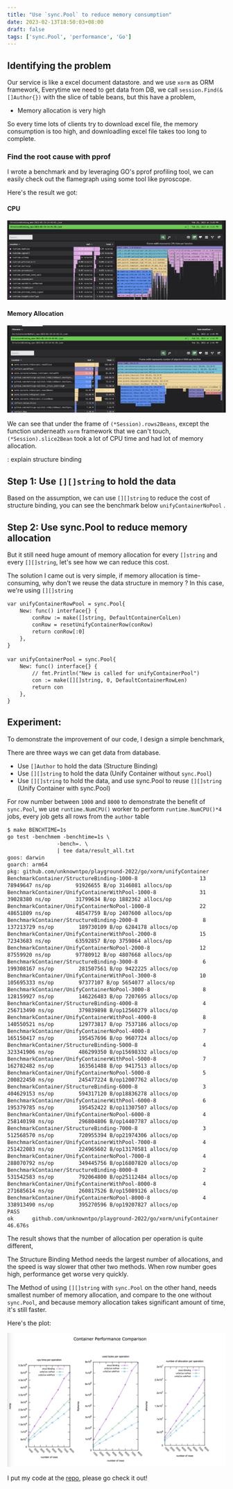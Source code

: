 ```yaml
---
title: "Use `sync.Pool` to reduce memory consumption"
date: 2023-02-13T18:50:03+08:00
draft: false
tags: ['sync.Pool', 'performance', 'Go']
---
```


## Identifying the problem

Our service is like a excel document datastore.
and we use `xorm` as ORM framework,
Everytime we need to get data from DB, we call `session.Find(&[]Author{})` with the slice of table beans,
but this have a problem,

- Memory allocation is very high

So every time lots of clients try to download excel file,
the memory consumption is too high, and downloadling excel file takes too long to complete.

### Find the root cause with pprof

I wrote a benchmark and by leveraging GO's pprof profiling tool, we can easily check out the flamegraph
using some tool like pyroscope.

Here's the result we got:

#### CPU

![Structure-Binding-cpu](StructureBinding_cpu.png)

#### Memory Allocation
![Structure-Binding-mem](StructureBinding_mem.png)

We can see that under the frame of `(*Session).rows2Beans`,
except the function underneath `xorm` framework that we can't touch,
`(*Session).slice2Bean` took a lot of CPU time and had lot of
memory allocation.

<TODO>: explain structure binding

## Step 1: Use `[][]string` to hold the data
Based on the assumption, we can use `[][]string` to reduce the cost of structure binding, you can see the benchmark below `unifyContainerNoPool` 
.

## Step 2: Use sync.Pool to reduce memory allocation

But it still need huge amount of memory allocation for every `[]string` and every `[][]string`, let's see how we can reduce this cost.

The solution I came out is very simple, if memory allocation is time-consuming,
why don't we reuse the data structure in memory ? In this case,
we're using `[][]string`

```
var unifyContainerRowPool = sync.Pool{
	New: func() interface{} {
		conRow := make([]string, DefaultContainerColLen)
		conRow = resetUnifyContainerRow(conRow)
		return conRow[:0]
	},
}

var unifyContainerPool = sync.Pool{
	New: func() interface{} {
		// fmt.Println("New is called for unifyContainerPool")
		con := make([][]string, 0, DefaultContainerRowLen)
		return con
	},
}
```

## Experiment:

To demonstrate the improvement of our code, I design a simple benchmark,

There are three ways we can get data from database.

- Use `[]Author` to hold the data (Structure Binding)
- Use `[][]string` to hold the data (Unify Container without `sync.Pool`)
- Use `[][]string` to hold the data, and use sync.Pool to reuse `[][]string` (Unify Container with sync.Pool)

For row number between `1000` and `8000`
to demonstrate the benefit of `sync.Pool`,
we use `runtime.NumCPU()` worker to perform `runtime.NumCPU()*4` jobs, every job gets all rows from the `author` table


```
$ make BENCHTIME=1s
go test -benchmem -benchtime=1s \
                -bench=. \
                | tee data/result_all.txt
goos: darwin
goarch: arm64
pkg: github.com/unknowntpo/playground-2022/go/xorm/unifyContainer
BenchmarkContainer/StructureBinding-1000-8                    13          78949647 ns/op        91926655 B/op 3146081 allocs/op
BenchmarkContainer/UnifyContainerWithPool-1000-8              31          39028380 ns/op        31799634 B/op 1882362 allocs/op
BenchmarkContainer/UnifyContainerNoPool-1000-8                22          48651809 ns/op        48547759 B/op 2407600 allocs/op
BenchmarkContainer/StructureBinding-2000-8                     8         137213729 ns/op        189730109 B/op 6284178 allocs/op
BenchmarkContainer/UnifyContainerWithPool-2000-8              15          72343683 ns/op        63592857 B/op 3759864 allocs/op
BenchmarkContainer/UnifyContainerNoPool-2000-8                12          87559920 ns/op        97780912 B/op 4807668 allocs/op
BenchmarkContainer/StructureBinding-3000-8                     6         199308167 ns/op        281507561 B/op 9422225 allocs/op
BenchmarkContainer/UnifyContainerWithPool-3000-8              10         105695333 ns/op        97377107 B/op 5654077 allocs/op
BenchmarkContainer/UnifyContainerNoPool-3000-8                 8         128159927 ns/op        146226483 B/op 7207695 allocs/op
BenchmarkContainer/StructureBinding-4000-8                     4         256713490 ns/op        379839898 B/op12560279 allocs/op
BenchmarkContainer/UnifyContainerWithPool-4000-8               8         140550521 ns/op        129773817 B/op 7537186 allocs/op
BenchmarkContainer/UnifyContainerNoPool-4000-8                 7         165150417 ns/op        195457696 B/op 9607724 allocs/op
BenchmarkContainer/StructureBinding-5000-8                     4         323341906 ns/op        486299350 B/op15698332 allocs/op
BenchmarkContainer/UnifyContainerWithPool-5000-8               7         162782482 ns/op        163561488 B/op 9417513 allocs/op
BenchmarkContainer/UnifyContainerNoPool-5000-8                 5         200822450 ns/op        245477224 B/op12007762 allocs/op
BenchmarkContainer/StructureBinding-6000-8                     3         404629153 ns/op        594317120 B/op18836278 allocs/op
BenchmarkContainer/UnifyContainerWithPool-6000-8               6         195379785 ns/op        195452422 B/op11307507 allocs/op
BenchmarkContainer/UnifyContainerNoPool-6000-8                 4         258140198 ns/op        296804806 B/op14407787 allocs/op
BenchmarkContainer/StructureBinding-7000-8                     3         512568570 ns/op        720955394 B/op21974306 allocs/op
BenchmarkContainer/UnifyContainerWithPool-7000-8               4         251422083 ns/op        224965602 B/op13170581 allocs/op
BenchmarkContainer/UnifyContainerNoPool-7000-8                 4         288070792 ns/op        349445756 B/op16807820 allocs/op
BenchmarkContainer/StructureBinding-8000-8                     2         531542583 ns/op        792064800 B/op25112484 allocs/op
BenchmarkContainer/UnifyContainerWithPool-8000-8               4         271685614 ns/op        260817526 B/op15089126 allocs/op
BenchmarkContainer/UnifyContainerNoPool-8000-8                 4         338913490 ns/op        395270596 B/op19207827 allocs/op
PASS
ok      github.com/unknowntpo/playground-2022/go/xorm/unifyContainer    46.676s
```

The result shows that the number of allocation per operation is quite different,

The Structure Binding Method needs the largest number of allocations, and the speed is way slower that other two methods. When row number goes high, performance get worse very quickly.

The Method of using `[][]string` with `sync.Pool` on the other hand, 
needs smallest number of memory allocation,
and compare to the one without `sync.Pool`, and because memory allocation takes significant amount of time, it's still faster.

Here's the plot:

![perf](./perf.png)

I put my code at the [repo](https://github.com/unknowntpo/playground-2022/tree/master/go/xorm/unifyContainer), please go check it out!